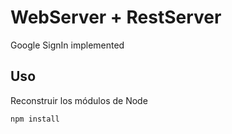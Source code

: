 # WebServer + RestServer

Google SignIn implemented

## Uso

Reconstruir los módulos de Node

```
npm install
```
